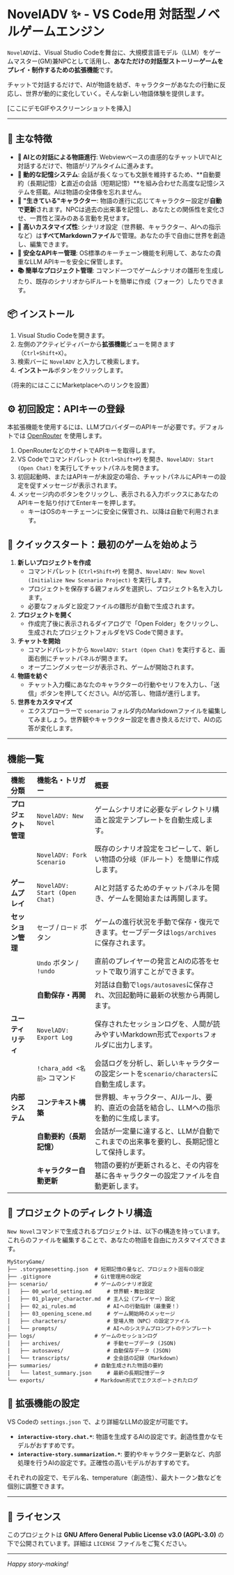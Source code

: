 # NovelADV ✨ - VS Code用 対話型ノベルゲームエンジン

`NovelADV`は、Visual Studio Codeを舞台に、大規模言語モデル（LLM）をゲームマスター(GM)兼NPCとして活用し、**あなただけの対話型ストーリーゲームをプレイ・制作するための拡張機能**です。

チャットで対話するだけで、AIが物語を紡ぎ、キャラクターがあなたの行動に反応し、世界が動的に変化していく。そんな新しい物語体験を提供します。

[ここにデモGIFやスクリーンショットを挿入]

---

## 🚀 主な特徴

*   **💬 AIとの対話による物語進行**: Webviewベースの直感的なチャットUIでAIと対話するだけで、物語がリアルタイムに進みます。
*   **🧠 動的な記憶システム**: 会話が長くなっても文脈を維持するため、**自動要約（長期記憶）**と**直近の会話（短期記憶）**を組み合わせた高度な記憶システムを搭載。AIは物語の全体像を忘れません。
*   **🤖 "生きている"キャラクター**: 物語の進行に応じてキャラクター設定が**自動で更新**されます。NPCは過去の出来事を記憶し、あなたとの関係性を変化させ、一貫性と深みのある言動を見せます。
*   **🔧 高いカスタマイズ性**: シナリオ設定（世界観、キャラクター、AIへの指示など）は**すべてMarkdownファイル**で管理。あなたの手で自由に世界を創造し、編集できます。
*   **🔑 安全なAPIキー管理**: OS標準のキーチェーン機能を利用して、あなたの貴重なLLM APIキーを安全に保管します。
*   **📚 簡単なプロジェクト管理**: コマンド一つでゲームシナリオの雛形を生成したり、既存のシナリオからIFルートを簡単に作成（フォーク）したりできます。

## 📦 インストール

1.  Visual Studio Codeを開きます。
2.  左側のアクティビティバーから**拡張機能**ビューを開きます（`Ctrl+Shift+X`）。
3.  検索バーに `NovelADV` と入力して検索します。
4.  **インストール**ボタンをクリックします。

（将来的にはここにMarketplaceへのリンクを設置）

## ⚙️ 初回設定：APIキーの登録

本拡張機能を使用するには、LLMプロバイダーのAPIキーが必要です。デフォルトでは [OpenRouter](https://openrouter.ai/) を使用します。

1.  OpenRouterなどのサイトでAPIキーを取得します。
2.  VS Codeでコマンドパレット (`Ctrl+Shift+P`) を開き、`NovelADV: Start (Open Chat)` を実行してチャットパネルを開きます。
3.  初回起動時、またはAPIキーが未設定の場合、チャットパネルにAPIキーの設定を促すメッセージが表示されます。
4.  メッセージ内のボタンをクリックし、表示される入力ボックスにあなたのAPIキーを貼り付けてEnterキーを押します。
    *   キーはOSのキーチェーンに安全に保管され、以降は自動で利用されます。

## 📖 クイックスタート：最初のゲームを始めよう

1.  **新しいプロジェクトを作成**
    *   コマンドパレット (`Ctrl+Shift+P`) を開き、`NovelADV: New Novel (Initialize New Scenario Project)` を実行します。
    *   プロジェクトを保存する親フォルダを選択し、プロジェクト名を入力します。
    *   必要なフォルダと設定ファイルの雛形が自動で生成されます。
2.  **プロジェクトを開く**
    *   作成完了後に表示されるダイアログで「Open Folder」をクリックし、生成されたプロジェクトフォルダをVS Codeで開きます。
3.  **チャットを開始**
    *   コマンドパレットから `NovelADV: Start (Open Chat)` を実行すると、画面右側にチャットパネルが開きます。
    *   オープニングメッセージが表示され、ゲームが開始されます。
4.  **物語を紡ぐ**
    *   チャット入力欄にあなたのキャラクターの行動やセリフを入力し、「送信」ボタンを押してください。AIが応答し、物語が進行します。
5.  **世界をカスタマイズ**
    *   エクスプローラーで `scenario` フォルダ内のMarkdownファイルを編集してみましょう。世界観やキャラクター設定を書き換えるだけで、AIの応答が変化します。

---

## 機能一覧

| 機能分類 | 機能名・トリガー | 概要 |
| :--- | :--- | :--- |
| **プロジェクト管理** | `NovelADV: New Novel` | ゲームシナリオに必要なディレクトリ構造と設定テンプレートを自動生成します。 |
| | `NovelADV: Fork Scenario` | 既存のシナリオ設定をコピーして、新しい物語の分岐（IFルート）を簡単に作成します。 |
| **ゲームプレイ** | `NovelADV: Start (Open Chat)` | AIと対話するためのチャットパネルを開き、ゲームを開始または再開します。 |
| **セッション管理** | `セーブ` / `ロード` ボタン | ゲームの進行状況を手動で保存・復元できます。セーブデータは`logs/archives`に保存されます。 |
| | `Undo` ボタン / `!undo` | 直前のプレイヤーの発言とAIの応答をセットで取り消すことができます。 |
| | **自動保存・再開** | 対話は自動で`logs/autosaves`に保存され、次回起動時に最新の状態から再開します。 |
| **ユーティリティ** | `NovelADV: Export Log` | 保存されたセッションログを、人間が読みやすいMarkdown形式で`exports`フォルダに出力します。 |
| | `!chara_add <名前>` コマンド | 会話ログを分析し、新しいキャラクターの設定シートを`scenario/characters`に自動生成します。 |
| **内部システム** | **コンテキスト構築** | 世界観、キャラクター、AIルール、要約、直近の会話を結合し、LLMへの指示を動的に生成します。 |
| | **自動要約（長期記憶）** | 会話が一定量に達すると、LLMが自動でこれまでの出来事を要約し、長期記憶として保持します。 |
| | **キャラクター自動更新** | 物語の要約が更新されると、その内容を基に各キャラクターの設定ファイルを自動更新します。 |

## 📁 プロジェクトのディレクトリ構造

`New Novel`コマンドで生成されるプロジェクトは、以下の構造を持っています。これらのファイルを編集することで、あなたの物語を自由にカスタマイズできます。

```
MyStoryGame/
├── .storygamesetting.json  # 短期記憶の量など、プロジェクト固有の設定
├── .gitignore              # Git管理用の設定
├── scenario/               # ゲームのシナリオ設定
│   ├── 00_world_setting.md     # 世界観・舞台設定
│   ├── 01_player_character.md  # 主人公（プレイヤー）設定
│   ├── 02_ai_rules.md          # AIへの行動指針（最重要！）
│   ├── 03_opening_scene.md     # ゲーム開始時のメッセージ
│   ├── characters/             # 登場人物（NPC）の設定ファイル
│   └── prompts/                # AIへのシステムプロンプトのテンプレート
├── logs/                   # ゲームのセッションログ
│   ├── archives/               # 手動セーブデータ (JSON)
│   ├── autosaves/              # 自動保存データ (JSON)
│   └── transcripts/            # 全会話の記録 (Markdown)
├── summaries/              # 自動生成された物語の要約
│   └── latest_summary.json     # 最新の長期記憶データ
└── exports/                # Markdown形式でエクスポートされたログ
```

## 🔧 拡張機能の設定

VS Codeの `settings.json` で、より詳細なLLMの設定が可能です。

*   **`interactive-story.chat.*`**: 物語を生成するAIの設定です。創造性豊かなモデルがおすすめです。
*   **`interactive-story.summarization.*`**: 要約やキャラクター更新など、内部処理を行うAIの設定です。正確性の高いモデルがおすすめです。

それぞれの設定で、モデル名、temperature（創造性）、最大トークン数などを個別に調整できます。

---

## 📜 ライセンス

このプロジェクトは **GNU Affero General Public License v3.0 (AGPL-3.0)** の下で公開されています。詳細は `LICENSE` ファイルをご覧ください。

---

*Happy story-making!*
